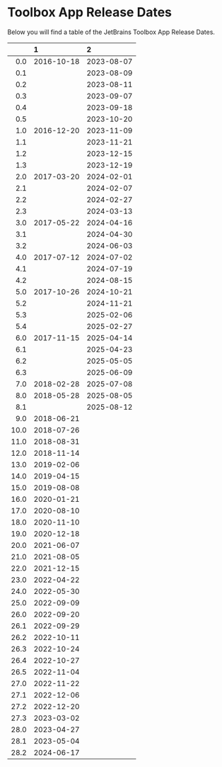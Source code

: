 # Toolbox App Release Dates
Below you will find a table of the JetBrains Toolbox App Release Dates.

|      | 1          | 2          |
|-----:|:-----------|:-----------|
|  0.0 | 2016-10-18 | 2023-08-07 |
|  0.1 |            | 2023-08-09 |
|  0.2 |            | 2023-08-11 |
|  0.3 |            | 2023-09-07 |
|  0.4 |            | 2023-09-18 |
|  0.5 |            | 2023-10-20 |
|  1.0 | 2016-12-20 | 2023-11-09 |
|  1.1 |            | 2023-11-21 |
|  1.2 |            | 2023-12-15 |
|  1.3 |            | 2023-12-19 |
|  2.0 | 2017-03-20 | 2024-02-01 |
|  2.1 |            | 2024-02-07 |
|  2.2 |            | 2024-02-27 |
|  2.3 |            | 2024-03-13 |
|  3.0 | 2017-05-22 | 2024-04-16 |
|  3.1 |            | 2024-04-30 |
|  3.2 |            | 2024-06-03 |
|  4.0 | 2017-07-12 | 2024-07-02 |
|  4.1 |            | 2024-07-19 |
|  4.2 |            | 2024-08-15 |
|  5.0 | 2017-10-26 | 2024-10-21 |
|  5.2 |            | 2024-11-21 |
|  5.3 |            | 2025-02-06 |
|  5.4 |            | 2025-02-27 |
|  6.0 | 2017-11-15 | 2025-04-14 |
|  6.1 |            | 2025-04-23 |
|  6.2 |            | 2025-05-05 |
|  6.3 |            | 2025-06-09 |
|  7.0 | 2018-02-28 | 2025-07-08 |
|  8.0 | 2018-05-28 | 2025-08-05 |
|  8.1 |            | 2025-08-12 |
|  9.0 | 2018-06-21 |            |
| 10.0 | 2018-07-26 |            |
| 11.0 | 2018-08-31 |            |
| 12.0 | 2018-11-14 |            |
| 13.0 | 2019-02-06 |            |
| 14.0 | 2019-04-15 |            |
| 15.0 | 2019-08-08 |            |
| 16.0 | 2020-01-21 |            |
| 17.0 | 2020-08-10 |            |
| 18.0 | 2020-11-10 |            |
| 19.0 | 2020-12-18 |            |
| 20.0 | 2021-06-07 |            |
| 21.0 | 2021-08-05 |            |
| 22.0 | 2021-12-15 |            |
| 23.0 | 2022-04-22 |            |
| 24.0 | 2022-05-30 |            |
| 25.0 | 2022-09-09 |            |
| 26.0 | 2022-09-20 |            |
| 26.1 | 2022-09-29 |            |
| 26.2 | 2022-10-11 |            |
| 26.3 | 2022-10-24 |            |
| 26.4 | 2022-10-27 |            |
| 26.5 | 2022-11-04 |            |
| 27.0 | 2022-11-22 |            |
| 27.1 | 2022-12-06 |            |
| 27.2 | 2022-12-20 |            |
| 27.3 | 2023-03-02 |            |
| 28.0 | 2023-04-27 |            |
| 28.1 | 2023-05-04 |            |
| 28.2 | 2024-06-17 |            |